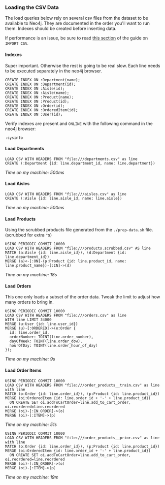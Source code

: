 ### Loading the CSV Data
The load queries below rely on several csv files from the dataset to be
available to Neo4j. They are documented in the order you'll want to run
them. Indexes should be created before inserting data.

If performance is an issue, be sure to read [this
section](https://neo4j.com/developer/guide-import-csv/#_important_tips_for_load_csv)
of the guide on `IMPORT CSV`.

#### Indexes
Super important. Otherwise the rest is going to be real slow. Each line
needs to be executed separately in the neo4j browser.
```
CREATE INDEX ON :Department(name);
CREATE INDEX ON :Department(id);
CREATE INDEX ON :Aisle(id);
CREATE INDEX ON :Aisle(name);
CREATE INDEX ON :Product(name);
CREATE INDEX ON :Product(id);
CREATE INDEX ON :Order(id);
CREATE INDEX ON :OrderedItem(id);
CREATE INDEX ON :User(id);
```

Verify indexes are present and `ONLINE` with the following command in
the neo4j browser:
```
:sysinfo
```

#### Load Departments
```
LOAD CSV WITH HEADERS FROM "file:///departments.csv" as line
CREATE (:Department {id: line.department_id, name: line.department})
```
_Time on my machine: 500ms_

#### Load Aisles
```
LOAD CSV WITH HEADERS FROM "file:///aisles.csv" as line
CREATE (:Aisle {id: line.aisle_id, name: line.aisle})
```
_Time on my machine: 500ms_

#### Load Products
Using the scrubbed products file generated from the
`./prep-data.sh` file. (scrubbed for extra `"`s)
```
USING PERIODIC COMMIT 10000
LOAD CSV WITH HEADERS FROM "file:///products.scrubbed.csv" AS line
MATCH (a:Aisle {id: line.aisle_id}), (d:Department {id: line.department_id})
MERGE (a)<-[:ON]-(p:Product {id: line.product_id, name: line.product_name})-[:IN]->(d)
```
_Time on my machine: 18s_

#### Load Orders
This one only loads a subset of the order data. Tweak the limit to
adjust how many orders to bring in.
```
USING PERIODIC COMMIT 10000
LOAD CSV WITH HEADERS FROM "file:///orders.csv" as line
WITH line LIMIT 34000
MERGE (u:User {id: line.user_id})
MERGE (u)-[:ORDERED]->(o:Order {
  id: line.order_id,
  orderNumber: TOINT(line.order_number),
  dayOfWeek: TOINT(line.order_dow),
  hourOfDay: TOINT(line.order_hour_of_day)
});
```
_Time on my machine: 9s_

#### Load Order Items
```
USING PERIODIC COMMIT 10000
LOAD CSV WITH HEADERS FROM "file:///order_products__train.csv" as line with line
MATCH (o:Order {id: line.order_id}), (p:Product {id: line.product_id})
MERGE (oi:OrderedItem {id: line.order_id + '-' + line.product_id})
  ON CREATE SET oi.addToCartOrder=line.add_to_cart_order, oi.reordered=line.reordered
MERGE (oi)-[:IN_ORDER]->(o)
MERGE (oi)-[:ITEM]->(p)
```
_Time on my machine: 51s_

```
USING PERIODIC COMMIT 10000
LOAD CSV WITH HEADERS FROM "file:///order_products__prior.csv" as line with line
MATCH (o:Order {id: line.order_id}), (p:Product {id: line.product_id})
MERGE (oi:OrderedItem {id: line.order_id + '-' + line.product_id})
  ON CREATE SET oi.addToCartOrder=line.add_to_cart_order, oi.reordered=line.reordered
MERGE (oi)-[:IN_ORDER]->(o)
MERGE (oi)-[:ITEM]->(p)
```
_Time on my machine: 19m_
